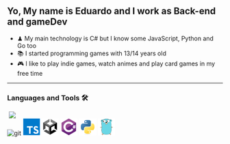 ## Yo, My name is Eduardo and I work as Back-end and gameDev

- ♟ My main technology is C# but I know some JavaScript, Python and Go too
- 📚 I started programming games with 13/14 years old
- 🎮 I like to play indie games, watch animes and play card games in my free time

---
### Languages and Tools 🛠

<img src="https://i.pinimg.com/originals/00/05/3b/00053bfd16ab1eb04dc1e17a1dd8e3d5.gif" min-width="500px" max-width="500px" width="500px" align="right">

<p align="left">
    <img src="https://www.vectorlogo.zone/logos/git-scm/git-scm-icon.svg" alt="git" width="40" height="40" />
    <img src="https://raw.githubusercontent.com/devicons/devicon/master/icons/typescript/typescript-original.svg" alt="Unity" width="40"
        height="40" />
    <img src="https://raw.githubusercontent.com/devicons/devicon/master/icons/unity/unity-original.svg" alt="Unity" width="40"
        height="40" />
    <img src="https://github.com/devicons/devicon/blob/master/icons/csharp/csharp-original.svg" alt="csharp" width="40"
        height="40" />
    <img src="https://github.com/devicons/devicon/blob/master/icons/python/python-original.svg" alt="Python" width="40"
        height="40" />
    <img src="https://raw.githubusercontent.com/devicons/devicon/master/icons/go/go-original.svg" alt="go" width="40"
        height="40" />
</p>
